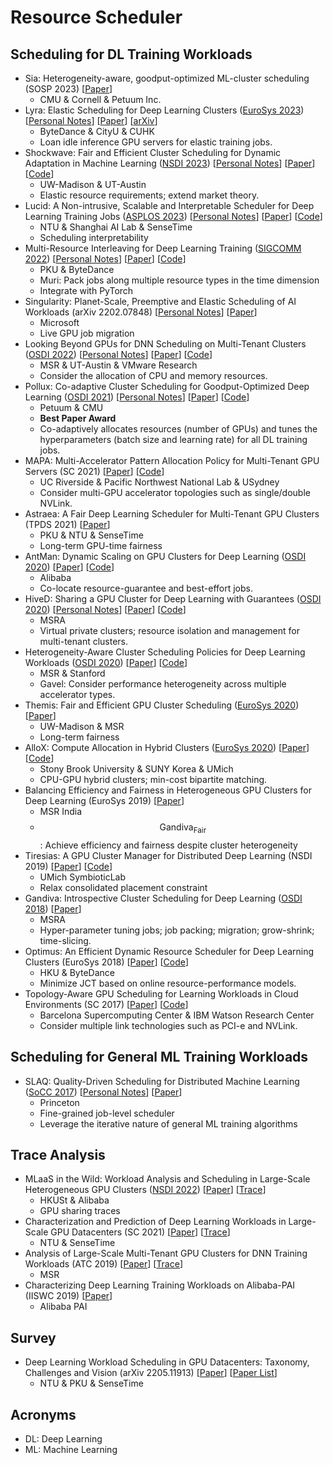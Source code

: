 # Resource Scheduler

## Scheduling for DL Training Workloads

* Sia: Heterogeneity-aware, goodput-optimized ML-cluster scheduling (SOSP 2023) \[[Paper](https://dl.acm.org/doi/10.1145/3600006.3613175)]
  * CMU & Cornell & Petuum Inc.
* Lyra: Elastic Scheduling for Deep Learning Clusters ([EuroSys 2023](../../reading-notes/conference/eurosys-2023.md)) \[[Personal Notes](../../reading-notes/miscellaneous/arxiv/2022/aryl-an-elastic-cluster-scheduler-for-deep-learning.md)] \[[Paper](https://dl.acm.org/doi/10.1145/3552326.3587445)] \[[arXiv](https://arxiv.org/abs/2202.07896)]
  * ByteDance & CityU & CUHK
  * Loan idle inference GPU servers for elastic training jobs.
* Shockwave: Fair and Efficient Cluster Scheduling for Dynamic Adaptation in Machine Learning ([NSDI 2023](../../reading-notes/conference/nsdi-2023/)) \[[Personal Notes](../../reading-notes/conference/nsdi-2023/shockwave.md)] \[[Paper](https://www.usenix.org/conference/nsdi23/presentation/zheng)] \[[Code](https://github.com/uw-mad-dash/shockwave)]
  * UW-Madison & UT-Austin
  * Elastic resource requirements; extend market theory.
* Lucid: A Non-intrusive, Scalable and Interpretable Scheduler for Deep Learning Training Jobs ([ASPLOS 2023](../../reading-notes/conference/asplos-2023/)) \[[Personal Notes](../../reading-notes/conference/asplos-2023/lucid.md)] \[[Paper](https://dl.acm.org/doi/10.1145/3575693.3575705)] \[[Code](https://github.com/S-Lab-System-Group/Lucid)]
  * NTU & Shanghai AI Lab & SenseTime
  * Scheduling interpretability
* Multi-Resource Interleaving for Deep Learning Training ([SIGCOMM 2022](../../reading-notes/conference/sigcomm-2022/)) \[[Personal Notes](../../reading-notes/conference/sigcomm-2022/multi-resource-interleaving-for-deep-learning-training.md)] \[[Paper](https://dl.acm.org/doi/10.1145/3544216.3544224)] \[[Code](https://github.com/Rivendile/Muri)]
  * PKU & ByteDance
  * Muri: Pack jobs along multiple resource types in the time dimension
  * Integrate with PyTorch
* Singularity: Planet-Scale, Preemptive and Elastic Scheduling of AI Workloads (arXiv 2202.07848) \[[Personal Notes](../../reading-notes/miscellaneous/arxiv/singularity-planet-scale-preemptive-and-elastic-scheduling-of-ai-workloads.md)] \[[Paper](https://arxiv.org/abs/2202.07848)]
  * Microsoft
  * Live GPU job migration
* Looking Beyond GPUs for DNN Scheduling on Multi-Tenant Clusters ([OSDI 2022](../../reading-notes/conference/osdi-2022/)) \[[Personal Notes](../../reading-notes/conference/osdi-2022/synergy.md)] \[[Paper](https://www.usenix.org/conference/osdi22/presentation/mohan)] \[[Code](https://github.com/msr-fiddle/synergy)]
  * MSR & UT-Austin & VMware Research
  * Consider the allocation of CPU and memory resources.
* Pollux: Co-adaptive Cluster Scheduling for Goodput-Optimized Deep Learning ([OSDI 2021](../../reading-notes/conference/osdi-2021/)) \[[Personal Notes](../../reading-notes/conference/osdi-2021/pollux.md)] \[[Paper](https://www.usenix.org/conference/osdi21/presentation/qiao)] \[[Code](https://github.com/petuum/adaptdl)]
  * Petuum & CMU
  * **Best Paper Award**
  * Co-adaptively allocates resources (number of GPUs) and tunes the hyperparameters (batch size and learning rate) for all DL training jobs.
* MAPA: Multi-Accelerator Pattern Allocation Policy for Multi-Tenant GPU Servers (SC 2021) \[[Paper](https://dl.acm.org/doi/10.1145/3458817.3480853)] \[[Code](https://github.com/socal-ucr/MAPA)]
  * UC Riverside & Pacific Northwest National Lab & USydney
  * Consider multi-GPU accelerator topologies such as single/double NVLink.
* Astraea: A Fair Deep Learning Scheduler for Multi-Tenant GPU Clusters (TPDS 2021) \[[Paper](https://ieeexplore.ieee.org/abstract/document/9655467)]
  * PKU & NTU & SenseTime
  * Long-term GPU-time fairness
* AntMan: Dynamic Scaling on GPU Clusters for Deep Learning ([OSDI 2020](../../reading-notes/conference/osdi-2020/)) \[[Paper](https://www.usenix.org/conference/osdi20/presentation/xiao)] \[[Code](https://github.com/alibaba/GPU-scheduler-for-deep-learning)]
  * Alibaba
  * Co-locate resource-guarantee and best-effort jobs.
* HiveD: Sharing a GPU Cluster for Deep Learning with Guarantees ([OSDI 2020](../../reading-notes/conference/osdi-2020/)) \[[Personal Notes](../../reading-notes/conference/osdi-2020/hived.md)] \[[Paper](https://www.usenix.org/conference/osdi20/presentation/zhao-hanyu)] \[[Code](https://github.com/microsoft/hivedscheduler)]
  * MSRA
  * Virtual private clusters; resource isolation and management for multi-tenant clusters.
* Heterogeneity-Aware Cluster Scheduling Policies for Deep Learning Workloads ([OSDI 2020](../../reading-notes/conference/osdi-2020/)) \[[Paper](https://www.usenix.org/conference/osdi20/presentation/narayanan-deepak)] \[[Code](https://github.com/stanford-futuredata/gavel)]
  * MSR & Stanford
  * Gavel: Consider performance heterogeneity across multiple accelerator types.
* Themis: Fair and Efficient GPU Cluster Scheduling ([EuroSys 2020](../../reading-notes/conference/eurosys-2020.md)) \[[Paper](https://www.usenix.org/conference/nsdi20/presentation/mahajan)]
  * UW-Madison & MSR
  * Long-term fairness
* AlloX: Compute Allocation in Hybrid Clusters ([EuroSys 2020](../../reading-notes/conference/eurosys-2020.md)) \[[Paper](https://doi.org/10.1145/3342195.3387547)] \[[Code](https://github.com/lenhattan86/allox)]
  * Stony Brook University & SUNY Korea & UMich
  * CPU-GPU hybrid clusters; min-cost bipartite matching.
* Balancing Efficiency and Fairness in Heterogeneous GPU Clusters for Deep Learning (EuroSys 2019) \[[Paper](https://dl.acm.org/doi/10.1145/3342195.3387555)]
  * MSR India
  * $$\text{Gandiva}_\text{Fair}$$: Achieve efficiency and fairness despite cluster heterogeneity
* Tiresias: A GPU Cluster Manager for Distributed Deep Learning (NSDI 2019) \[[Paper](https://www.usenix.org/conference/nsdi19/presentation/gu)] \[[Code](https://github.com/SymbioticLab/Tiresias)]
  * UMich SymbioticLab
  * Relax consolidated placement constraint
* Gandiva: Introspective Cluster Scheduling for Deep Learning ([OSDI 2018](../../reading-notes/conference/osdi-2018/)) \[[Paper](https://www.usenix.org/conference/osdi18/presentation/xiao)]
  * MSRA
  * Hyper-parameter tuning jobs; job packing; migration; grow-shrink; time-slicing.
* Optimus: An Efficient Dynamic Resource Scheduler for Deep Learning Clusters (EuroSys 2018) \[[Paper](https://dl.acm.org/doi/10.1145/3190508.3190517)] \[[Code](https://github.com/pengyanghua/optimus)]
  * HKU & ByteDance
  * Minimize JCT based on online resource-performance models.
* Topology-Aware GPU Scheduling for Learning Workloads in Cloud Environments (SC 2017) \[[Paper](https://dl.acm.org/doi/10.1145/3126908.3126933)] \[[Code](https://github.com/HiEST/gpu-topo-aware)]
  * Barcelona Supercomputing Center & IBM Watson Research Center
  * Consider multiple link technologies such as PCI-e and NVLink.

## Scheduling for General ML Training Workloads

* SLAQ: Quality-Driven Scheduling for Distributed Machine Learning ([SoCC 2017](../../reading-notes/conference/socc-2017/)) \[[Personal Notes](../../reading-notes/conference/socc-2017/slaq.md)] \[[Paper](https://dl.acm.org/doi/10.1145/3127479.3127490)]
  * Princeton
  * Fine-grained job-level scheduler
  * Leverage the iterative nature of general ML training algorithms

## Trace Analysis

* MLaaS in the Wild: Workload Analysis and Scheduling in Large-Scale Heterogeneous GPU Clusters ([NSDI 2022](../../reading-notes/conference/nsdi-2022.md)) \[[Paper](https://www.usenix.org/conference/nsdi22/presentation/weng)] \[[Trace](https://github.com/alibaba/clusterdata/tree/master/cluster-trace-gpu-v2020)]
  * HKUSt & Alibaba
  * GPU sharing traces
* Characterization and Prediction of Deep Learning Workloads in Large-Scale GPU Datacenters (SC 2021) \[[Paper](https://dl.acm.org/doi/10.1145/3458817.3476223)] \[[Trace](https://github.com/S-Lab-System-Group/HeliosData)]
  * NTU & SenseTime
* Analysis of Large-Scale Multi-Tenant GPU Clusters for DNN Training Workloads (ATC 2019) \[[Paper](https://www.usenix.org/conference/atc19/presentation/jeon)] \[[Trace](https://github.com/msr-fiddle/philly-traces)]
  * MSR
* Characterizing Deep Learning Training Workloads on Alibaba-PAI (IISWC 2019) \[[Paper](https://ieeexplore.ieee.org/document/9042047)]
  * Alibaba PAI

## Survey

* Deep Learning Workload Scheduling in GPU Datacenters: Taxonomy, Challenges and Vision (arXiv 2205.11913) \[[Paper](https://arxiv.org/abs/2205.11913)] \[[Paper List](https://github.com/S-Lab-System-Group/Awesome-DL-Scheduling-Papers)]
  * NTU & PKU & SenseTime

## Acronyms

* DL: Deep Learning
* ML: Machine Learning

